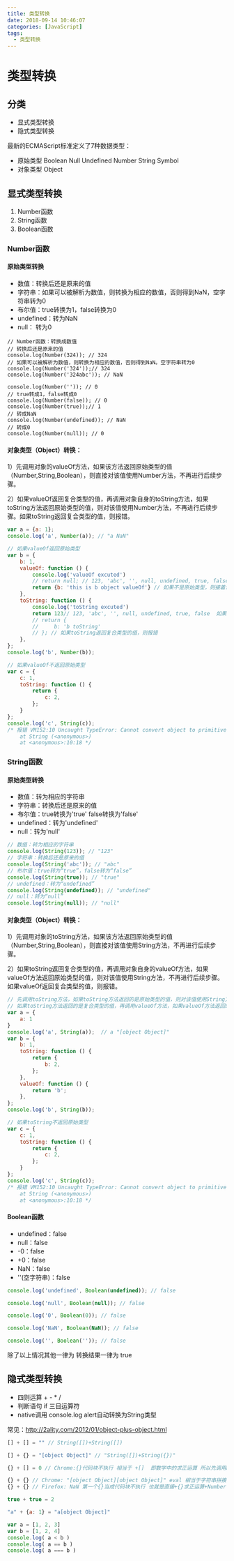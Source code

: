 ```yaml
---
title: 类型转换
date: 2018-09-14 10:46:07
categories: [JavaScript]
tags:
  - 类型转换
---
```


# 类型转换

## 分类

- 显式类型转换
- 隐式类型转换

最新的ECMAScript标准定义了7种数据类型：
- 原始类型
Boolean Null Undefined Number String Symbol
- 对象类型
Object
<!-- more -->
## 显式类型转换

1. Number函数
2. String函数
3. Boolean函数

### Number函数
#### 原始类型转换
- 数值：转换后还是原来的值
- 字符串：如果可以被解析为数值，则转换为相应的数值，否则得到NaN，空字符串转为0
- 布尔值：true转换为1，false转换为0
- undefined：转为NaN
- null： 转为0
```
// Number函数：转换成数值
// 转换后还是原来的值
console.log(Number(324)); // 324
// 如果可以被解析为数值，则转换为相应的数值，否则得到NaN。空字符串转为0
console.log(Number('324'));// 324
console.log(Number('324abc')); // NaN

console.log(Number('')); // 0
// true转成1，false转成0
console.log(Number(false)); // 0
console.log(Number(true));// 1
// 转成NaN
console.log(Number(undefined)); // NaN
// 转成0
console.log(Number(null)); // 0
```
#### 对象类型（Object）转换：
  
1）先调用对象的valueOf方法，如果该方法返回原始类型的值（Number,String,Boolean），则直接对该值使用Number方法，不再进行后续步骤。

2）如果valueOf返回复合类型的值，再调用对象自身的toString方法，如果toString方法返回原始类型的值，则对该值使用Number方法，不再进行后续步骤。如果toString返回复合类型的值，则报错。

```js
var a = {a: 1};
console.log('a', Number(a)); // "a NaN"

// 如果valueOf返回原始类型
var b = {
    b: 1,
    valueOf: function () {
        console.log('valueOf excuted')
        // return null; // 123, 'abc', '', null, undefined, true, false 如果是原始类型，则直接对该值调用Number方法
        return {b: 'this is b object valueOf'} // 如果不是原始类型，则接着调用toString
    },
    toString: function () {
        console.log('toString excuted')
        return 123// 123, 'abc', '', null, undefined, true, false  如果toString方法返回原始类型的值，则对该值使用Number方法
        // return {
        //     b: 'b toString'
        // }; // 如果toString返回复合类型的值，则报错
    },
};
console.log('b', Number(b));

// 如果valueOf不返回原始类型
var c = {
    c: 1,
    toString: function () {
        return {
            c: 2,
        };
    }
};
console.log('c', String(c)); 
/* 报错 VM152:10 Uncaught TypeError: Cannot convert object to primitive value
    at String (<anonymous>)
    at <anonymous>:10:18 */
```
### String函数
#### 原始类型转换
- 数值：转为相应的字符串
- 字符串：转换后还是原来的值
- 布尔值：true转换为'true' false转换为'false'
- undefined：转为'undefined'
- null：转为'null'
```js
// 数值：转为相应的字符串
console.log(String(123)); // "123"
// 字符串：转换后还是原来的值
console.log(String('abc')); // "abc"
// 布尔值：true转为“true”，false转为“false”
console.log(String(true)); // "true"
// undefined：转为“undefined”
console.log(String(undefined)); // "undefined"
// null：转为“null”
console.log(String(null)); // "null"
```

#### 对象类型（Object）转换：
  
1）先调用对象的toString方法，如果该方法返回原始类型的值（Number,String,Boolean），则直接对该值使用String方法，不再进行后续步骤。

2）如果toString返回复合类型的值，再调用对象自身的valueOf方法，如果valueOf方法返回原始类型的值，则对该值使用String方法，不再进行后续步骤。如果valueOf返回复合类型的值，则报错。

```js
// 先调用toString方法，如果toString方法返回的是原始类型的值，则对该值使用String方法;
// 如果toString方法返回的是复合类型的值，再调用valueOf方法，如果valueOf方法返回的是原始类型的值，则对该值使用String方法
var a = {
    a: 1
}
console.log('a', String(a));  // a "[object Object]"
var b = {
    b: 1,
    toString: function () {
        return {
            b: 2,
        };
    },
    valueOf: function () {
        return 'b';
    },
};
console.log('b', String(b)); 

// 如果toString不返回原始类型
var c = {
    c: 1,
    toString: function () {
        return {
            c: 2,
        };
    }
};
console.log('c', String(c)); 
/* 报错 VM152:10 Uncaught TypeError: Cannot convert object to primitive value
    at String (<anonymous>)
    at <anonymous>:10:18 */
```

#### Boolean函数
- undefined：false
- null：false
- -0：false
- +0：false
- NaN：false
- ''(空字符串)：false

```js
console.log('undefined', Boolean(undefined)); // false

console.log('null', Boolean(null)); // false

console.log('0', Boolean(0)); // false

console.log('NaN', Boolean(NaN)); // false

console.log('', Boolean('')); // false
```

除了以上情况其他一律为 转换结果一律为 true

## 隐式类型转换

- 四则运算 + - * /
- 判断语句 if 三目运算符
- native调用 console.log alert自动转换为String类型

常见：http://2ality.com/2012/01/object-plus-object.html
```js
[] + [] = "" // String([])+String([])

[] + {} = "[object Object]" // "String([])+String({})"

{} + [] = 0 // Chrome:{}代码块不执行 相当于 +[]  即数学中的求正运算 所以先调用Number([])([].valueOf() = [], [].toString() = "", Number("") = 0, +0 = 0)

{} + {} // Chrome: "[object Object][object Object]" eval 相当于字符串拼接 String({})+String({})
{} + {} // Firefox: NaN 第一个{}当成代码块不执行 也就是直接+{}求正运算+Number({})（{}.valueOf()={}, {}.toString() = "[object Object]",Number("[object Object]")=NaN, +NaN=NaN）

true + true = 2

"a" + {a: 1} = "a[object Object]"

var a = [1, 2, 3]
var b = [1, 2, 4]
console.log( a < b )
console.log( a == b )
console.log( a === b )
```